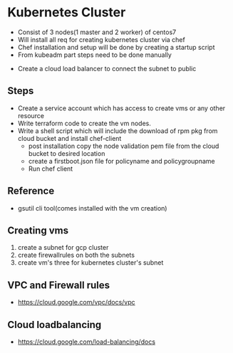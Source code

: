 # Kubernetes Cluster

- Consist of 3 nodes(1 master and 2 worker) of centos7
- Will install all req for creating kubernetes cluster via chef
- Chef installation and setup will be done by creating a startup script
- From kubeadm part steps need to be done manually
<!-- - create a vnc server so that a centos vm with GUI can be used: https://medium.com/@piyushraj246800/your-guide-to-vnc-server-on-gcp-ed8255c81b43  -->
- Create a cloud load balancer to connect the subnet to public

## Steps
- Create a service account which has access to create vms or any other resource
- Write terraform code to create the vm nodes.
- Write a shell script which will include the download of rpm pkg from cloud bucket and install chef-client
  - post installation copy the node validation pem file from the cloud bucket to desired location
  - create a firstboot.json file for policyname and policygroupname
  - Run chef client

## Reference
- gsutil cli tool(comes installed with the vm creation)

## Creating vms
<!-- 1. Create a custom vpc network. -->
1. create a subnet for gcp cluster
2. create firewallrules on both the subnets
3. create vm's three for kubernetes cluster's subnet

## VPC and Firewall rules
- https://cloud.google.com/vpc/docs/vpc

## Cloud loadbalancing
- https://cloud.google.com/load-balancing/docs